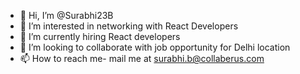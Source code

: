 - 👋 Hi, I’m @Surabhi23B
- 👀 I’m interested in networking with React Developers
- 🌱 I’m currently hiring React developers
- 💞️ I’m looking to collaborate with job opportunity for Delhi location
- 📫 How to reach me- mail me at surabhi.b@collaberus.com

<!---
Surabhi23B/Surabhi23B is a ✨ special ✨ repository because its `README.md` (this file) appears on your GitHub profile.
You can click the Preview link to take a look at your changes.
--->
